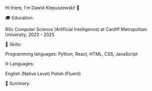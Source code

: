 Hi there, I'm Dawid Klepuszewski! 👋

🎓 Education:

BSc Computer Science (Artificial Intelligence) at Cardiff Metropolitan University, 2022 - 2025

🔧 Skills:

Programming languages: Python, React, HTML, CSS, JavaScript


🌐 Languages:

English (Native Level)
Polish (Fluent)

📝 Summary:


